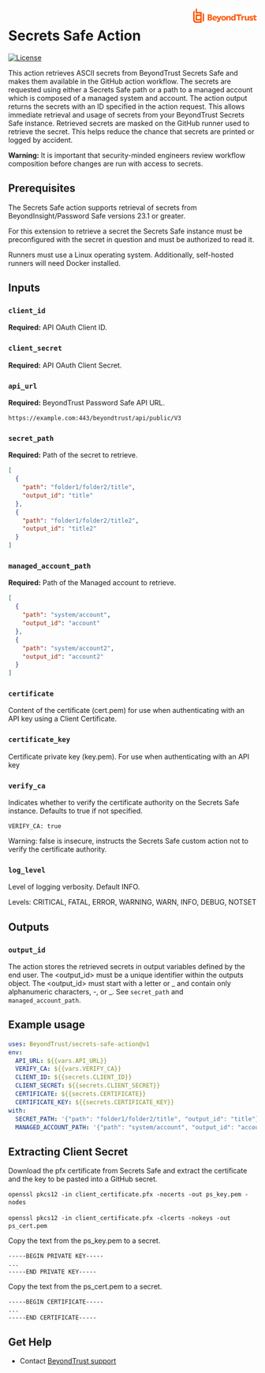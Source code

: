 <a href="https://www.beyondtrust.com">
    <img src="images/beyondtrust_logo.svg" alt="BeyondTrust" title="BeyondTrust" align="right" height="30">
</a>

# Secrets Safe Action
[![License](https://img.shields.io/badge/license-MIT%20-brightgreen.svg)](LICENSE)


This action retrieves ASCII secrets from BeyondTrust Secrets Safe and makes them available in the GitHub action workflow. The secrets are requested using either a Secrets Safe path or a path to a managed account which is composed of a managed system and account. The action output returns the secrets with an ID specified in the action request. This allows immediate retrieval and usage of secrets from your BeyondTrust Secrets Safe instance. Retrieved secrets are masked on the GitHub runner used to retrieve the secret. This helps reduce the chance that secrets are printed or logged by accident.

**Warning:** It is important that security-minded engineers review workflow composition before changes are run with access to secrets.

## Prerequisites
The Secrets Safe action supports retrieval of secrets from BeyondInsight/Password Safe versions 23.1 or greater.

For this extension to retrieve a secret the Secrets Safe instance must be preconfigured with the secret in question and must be authorized to read it.

Runners must use a Linux operating system. Additionally, self-hosted runners will need Docker installed.

## Inputs

### `client_id`

**Required:** API OAuth Client ID.

### `client_secret`

**Required:** API OAuth Client Secret.

### `api_url`

**Required:** BeyondTrust Password Safe API URL.
```
https://example.com:443/beyondtrust/api/public/V3
```

### `secret_path`
**Required:** Path of the secret to retrieve.
```json
[
  {
    "path": "folder1/folder2/title",
    "output_id": "title"
  },
  {
    "path": "folder1/folder2/title2",
    "output_id": "title2"
  }
]
```

### `managed_account_path`

**Required:** Path of the Managed account to retrieve.
```json
[
  {
    "path": "system/account",
    "output_id": "account"
  },
  {
    "path": "system/account2",
    "output_id": "account2"
  }
]
```

### `certificate`

Content of the certificate (cert.pem) for use when authenticating with an API key using a Client Certificate.

### `certificate_key`

Certificate private key (key.pem). For use when authenticating with an API key

### `verify_ca`

Indicates whether to verify the certificate authority on the Secrets Safe instance. Defaults to true if not specified.
```
VERIFY_CA: true
```
Warning: false is insecure, instructs the Secrets Safe custom action not to verify the certificate authority.

### `log_level`
Level of logging verbosity. Default INFO.

Levels: CRITICAL, FATAL, ERROR, WARNING, WARN, INFO, DEBUG, NOTSET

## Outputs

### `output_id`

The action stores the retrieved secrets in output variables defined by the end user. The <output_id> must be a unique identifier within the outputs object. The <output_id> must start with a letter or _ and contain only alphanumeric characters, -, or _. See `secret_path` and `managed_account_path`.


## Example usage

```yaml
uses: BeyondTrust/secrets-safe-action@v1
env:
  API_URL: ${{vars.API_URL}}
  VERIFY_CA: ${{vars.VERIFY_CA}}
  CLIENT_ID: ${{secrets.CLIENT_ID}}
  CLIENT_SECRET: ${{secrets.CLIENT_SECRET}}
  CERTIFICATE: ${{secrets.CERTIFICATE}}
  CERTIFICATE_KEY: ${{secrets.CERTIFICATE_KEY}}
with:
  SECRET_PATH: '{"path": "folder1/folder2/title", "output_id": "title"}'
  MANAGED_ACCOUNT_PATH: '{"path": "system/account", "output_id": "account"}'
```

## Extracting Client Secret
Download the pfx certificate from Secrets Safe and extract the certificate and the key to be pasted into a GitHub secret.

~~~~
openssl pkcs12 -in client_certificate.pfx -nocerts -out ps_key.pem -nodes

openssl pkcs12 -in client_certificate.pfx -clcerts -nokeys -out ps_cert.pem
~~~~

Copy the text from the ps_key.pem to a secret.
```
-----BEGIN PRIVATE KEY-----
...
-----END PRIVATE KEY-----
```
Copy the text from the ps_cert.pem to a secret.
```
-----BEGIN CERTIFICATE----- 
... 
-----END CERTIFICATE-----
```

## Get Help
- Contact [BeyondTrust support](https://www.beyondtrust.com/docs/index.htm#support)
